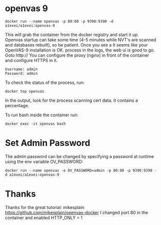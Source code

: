# openvas 9
    docker run --name openvas -p 80:80 -p 9390:9390 -d a1exei/a1exei:openvas-9

This will grab the container from the docker registry and start it up. Openvas startup can take some time (4-5 minutes while NVT's are scanned and databases rebuilt), so be patient. Once you see a It seems like your OpenVAS-9 installation is OK. process in the logs, the web ui is good to go. Goto http://<machinename>
You can configure the proxy (nginx) in front of the container and configure HTTPS in it.

    Username: admin
    Password: admin
To check the status of the process, run:

    docker top openvas
In the output, look for the process scanning cert data. It contains a percentage.

To run bash inside the container run:

    docker exec -it openvas bash

# Set Admin Password
The admin password can be changed by specifying a password at runtime using the env variable OV_PASSWORD:

    docker run --name openvas -e OV_PASSWORD=admin -p 80:80 -p 9390:9390 -d a1exei/a1exei:openvas-9

# Thanks
Thanks for the great tutorial: mikesplain https://github.com/mikesplain/openvas-docker
I changed port 80 in the container and enabled HTTP_ONLY = 1
